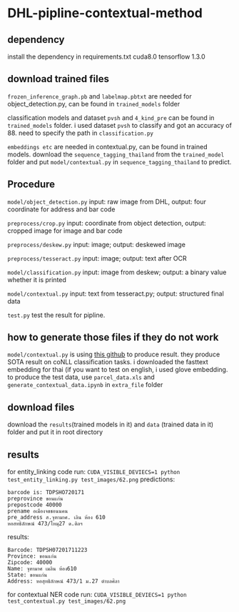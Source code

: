 # DHL-pipline-contextual-method
## dependency
install the dependency in requirements.txt
cuda8.0     tensorflow 1.3.0

## download trained files
```frozen_inference_graph.pb``` and ```labelmap.pbtxt``` are needed for object_detection.py, can be found in ```trained_models``` folder

classification models and dataset ```pvsh``` and ```4_kind_pre``` can be found in ```trained_models``` folder. i used dataset ```pvsh``` to classify and got an accuracy of 88. need to specify the path in ```classification.py```

```embeddings etc``` are needed in contextual.py, can be found in trained models. download the ```sequence_tagging_thailand``` from the ```trained_model``` folder and put ```model/contextual.py``` in ```sequence_tagging_thailand``` to predict.



## Procedure
```model/object_detection.py``` input: raw image from DHL, output: four coordinate for address and bar code

```preprocess/crop.py``` input: coordinate from object detection, output: cropped image for image and bar code

```preprocess/deskew.py``` input: image; output: deskewed image

```preprocess/tesseract.py``` input: image; output: text after OCR

```model/classification.py``` input: image from deskew; output: a binary value whether it is printed

```model/contextual.py``` input: text from tesseract.py; output: structured final data

```test.py``` test the result for pipline.


## how to generate those files if they do not work
```model/contextual.py``` is using [this github](https://github.com/guillaumegenthial/sequence_tagging) to produce result. they produce SOTA result on coNLL classification tasks. i downloaded the fasttext embedding for thai (if you want to test on english, i used glove embedding. to produce the test data, use ```parcel_data.xls``` and ```generate_contextual_data.ipynb``` in ```extra_file``` folder

## download files
download the ```results```(trained models in it) and ```data``` (trained data in it) folder and put it in root directory

## results
for entity_linking code run:
```CUDA_VISIBLE_DEVIECS=1 python test_entity_linking.py test_images/62.png```
predictions:
```
barcode is: TDPSHO720171
preprovince ขอนแก่น
prepostcode 40000
prename อเมืองจขชอนนคน
pre_address ส.จุฑามาศ. เลิน ห้อง 610
หอสทธิลักษณ์ 473/โหมุ27 ด.ติลฯ
```
results:
```
Barcode: TDPSH07201711223
Province: ขอนแก่น
Zipcode: 40000
Name: จุฑามาศ เมลิน ห้อง610
State: ขอนแก่น
Address: หอสุทธิลักษณ์ 473/1 ม.27 ตำบลศิลา
```


for contextual NER code run:
```CUDA_VISIBLE_DEVIECS=1 python test_contextual.py test_images/62.png```
